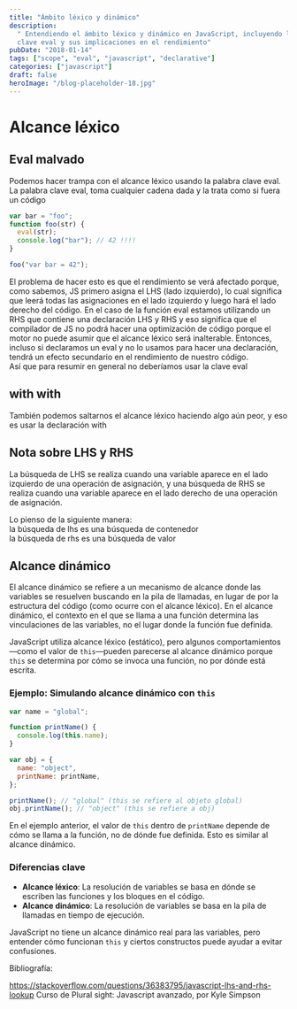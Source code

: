 ```yaml
---
title: "Ámbito léxico y dinámico"
description:
  " Entendiendo el ámbito léxico y dinámico en JavaScript, incluyendo la palabra
  clave eval y sus implicaciones en el rendimiento"
pubDate: "2018-01-14"
tags: ["scope", "eval", "javascript", "declarative"]
categories: ["javascript"]
draft: false
heroImage: "/blog-placeholder-18.jpg"
---
```


# Alcance léxico

## Eval malvado

Podemos hacer trampa con el alcance léxico usando la palabra clave eval. <br>
La palabra clave eval, toma cualquier cadena dada y la trata como si fuera un código

```javascript
var bar = "foo";
function foo(str) {
  eval(str);
  console.log("bar"); // 42 !!!!
}

foo("var bar = 42");
```

El problema de hacer esto es que el rendimiento se verá afectado porque, como sabemos, JS primero asigna el LHS (lado izquierdo), lo cual significa que leerá todas las asignaciones en el lado izquierdo y luego hará el lado derecho del código. En el caso de la función eval estamos utilizando un RHS que contiene una declaración LHS y RHS y eso significa que el compilador de JS no podrá hacer una optimización de código porque el motor no puede asumir que el alcance léxico será inalterable. Entonces, incluso si declaramos un eval y no lo usamos para hacer una declaración, tendrá un efecto secundario en el rendimiento de nuestro código. <br>
Así que para resumir en general no deberíamos usar la clave eval

## with with

También podemos saltarnos el alcance léxico haciendo algo aún peor, y eso es usar la declaración with

## Nota sobre LHS y RHS

La búsqueda de LHS se realiza cuando una variable aparece en el lado izquierdo de una operación de asignación, y una búsqueda de RHS se realiza cuando una variable aparece en el lado derecho de una operación de asignación.

Lo pienso de la siguiente manera: <br>
la búsqueda de lhs es una búsqueda de contenedor <br>
la búsqueda de rhs es una búsqueda de valor <br>

## Alcance dinámico

El alcance dinámico se refiere a un mecanismo de alcance donde las variables se resuelven buscando en la pila de llamadas, en lugar de por la estructura del código (como ocurre con el alcance léxico). En el alcance dinámico, el contexto en el que se llama a una función determina las vinculaciones de las variables, no el lugar donde la función fue definida.

JavaScript utiliza alcance léxico (estático), pero algunos comportamientos—como el valor de `this`—pueden parecerse al alcance dinámico porque `this` se determina por cómo se invoca una función, no por dónde está escrita.

### Ejemplo: Simulando alcance dinámico con `this`

```javascript
var name = "global";

function printName() {
  console.log(this.name);
}

var obj = {
  name: "object",
  printName: printName,
};

printName(); // "global" (this se refiere al objeto global)
obj.printName(); // "object" (this se refiere a obj)
```

En el ejemplo anterior, el valor de `this` dentro de `printName` depende de cómo se llama a la función, no de dónde fue definida. Esto es similar al alcance dinámico.

### Diferencias clave

- **Alcance léxico**: La resolución de variables se basa en dónde se escriben las funciones y los bloques en el código.
- **Alcance dinámico**: La resolución de variables se basa en la pila de llamadas en tiempo de ejecución.

JavaScript no tiene un alcance dinámico real para las variables, pero entender cómo funcionan `this` y ciertos constructos puede ayudar a evitar confusiones.

<div class="bibliography">
Bibliografía: <br>

https://stackoverflow.com/questions/36383795/javascript-lhs-and-rhs-lookup
Curso de Plural sight: Javascript avanzado, por Kyle Simpson

</div>
